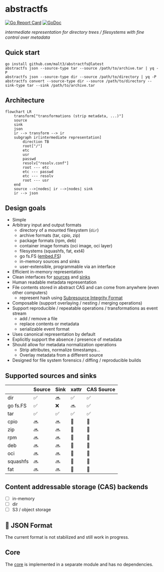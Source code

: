 # abstractfs

[![Go Report Card](https://goreportcard.com/badge/github.com/malt3/abstractfs)](https://goreportcard.com/report/github.com/malt3/abstractfs)
[![GoDoc](https://img.shields.io/static/v1?label=godoc&message=reference&color=blue)](https://pkg.go.dev/github.com/malt3/abstractfs)

*intermediate representation for directory trees / filesystems with fine control over metadata*

## Quick start

```shell-session
go install github.com/malt3/abstractfs@latest
abstractfs json --source-type tar --source /path/to/archive.tar | yq -P
abstractfs json --source-type dir --source /path/to/directory | yq -P
abstractfs convert --source-type dir --source /path/to/directory --sink-type tar --sink /path/to/archive.tar
```

## Architecture

```mermaid
flowchart LR
    transform["transformations (strip metadata, ...)"]
    source
    sink
    json
    ir --> transform --> ir
    subgraph ir[intermediate representation]
        direction TB
        root["/"]
        etc
        usr
        passwd
        resolv["resolv.conf"]
        root --- etc
        etc --- passwd
        etc --- resolv
        root --- usr
    end
    source -->|nodes| ir -->|nodes| sink
    ir --> json
```

## Design goals

- Simple
- Arbitrary input and output formats
	- directory of a mounted filesystem (`dir`)
	- archive formats (tar, cpio, zip)
    - package formats (rpm, deb)
    - container image formats (oci image, oci layer)
    - filesystems (squashfs, fat, ext4)
    - go fs.FS ([embed.FS](https://pkg.go.dev/embed))
	- in-memory sources and sinks
    - user-extensible, programmable via an interface
- Efficient in-memory representation
- Clean interfaces for [sources](https://pkg.go.dev/github.com/malt3/abstractfs-core/api#Source) and [sinks](https://pkg.go.dev/github.com/malt3/abstractfs-core/api#Sink)
- Human readable metadata representation
- File contents stored in abstract CAS and can come from anywhere (even other computers)
  - represent hash using [Subresource Integrity Format](https://developer.mozilla.org/en-US/docs/Web/Security/Subresource_Integrity)
- Composable (support overlaying / nesting / merging operations)
- Support reproducible / repeatable operations / transformations as event stream
	- add / remove a file
	- replace contents or metadata
	- serializable event format
- Uses canonical representation by default
- Explicitly support the absence / presence of metadata
- Should allow for metadata normalization operations
	- Strip attributes, normalize timestamps...
    - Overlay metadata from a different source
- Designed for file system forensics / diffing / reproducible builds

## Supported sources and sinks

|          | Source | Sink | xattr | CAS Source |
| -------- | ------ | ---- | ----- | ---------- |
| dir      | ✅     | 🔜   | ✅    | ✅         |
| go fs.FS | ✅     | ❌   | 🔜    | ✅         |
| tar      | ✅     | ✅   | ✅    | ✅         |
| cpio     | 🔜     | 🔜   | 🤷    | 🤷         |
| zip      | 🔜     | 🔜   | 🤷    | 🤷         |
| rpm      | 🔜     | 🔜   | 🤷    | 🤷         |
| deb      | 🔜     | 🔜   | 🤷    | 🤷         |
| oci      | 🔜     | 🔜   | 🤷    | 🤷         |
| squashfs | 🔜     | 🔜   | 🤷    | 🤷         |
| fat      | 🔜     | 🔜   | 🤷    | 🤷         |

## Content addressable storage (CAS) backends

- [ ] in-memory
- [ ] dir
- [ ] S3 / object storage

## 🚧 JSON Format

The current format is not stabilized and still work in progress.

## Core

The [core](https://github.com/malt3/abstractfs-core) is implemented in a separate module and has no dependencies.